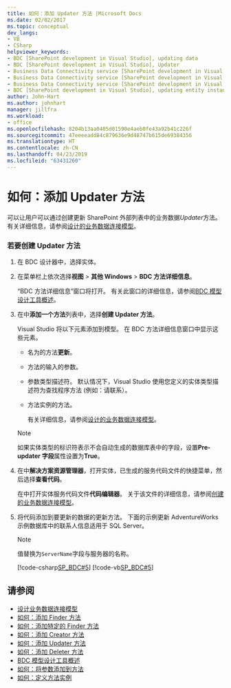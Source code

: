 ```yaml
---
title: 如何：添加 Updater 方法 |Microsoft Docs
ms.date: 02/02/2017
ms.topic: conceptual
dev_langs:
- VB
- CSharp
helpviewer_keywords:
- BDC [SharePoint development in Visual Studio], updating data
- BDC [SharePoint development in Visual Studio], Updater
- Business Data Connectivity service [SharePoint development in Visual Studio], updating data
- Business Data Connectivity service [SharePoint development in Visual Studio], Updater
- Business Data Connectivity service [SharePoint development in Visual Studio], updating entity instances
- BDC [SharePoint development in Visual Studio], updating entity instances
author: John-Hart
ms.author: johnhart
manager: jillfra
ms.workload:
- office
ms.openlocfilehash: 8204b13aa0405d01590e4aeb0fe43a92b41c226f
ms.sourcegitcommit: 47eeeeadd84c879636e9d48747b615de69384356
ms.translationtype: HT
ms.contentlocale: zh-CN
ms.lasthandoff: 04/23/2019
ms.locfileid: "63431260"
---
```

# <a name="how-to-add-an-updater-method"></a>如何：添加 Updater 方法
  可以让用户可以通过创建更新 SharePoint 外部列表中的业务数据*Updater*方法。 有关详细信息，请参阅[设计的业务数据连接模型](../sharepoint/designing-a-business-data-connectivity-model.md)。

### <a name="to-create-an-updater-method"></a>若要创建 Updater 方法

1. 在 BDC 设计器中，选择实体。

2. 在菜单栏上依次选择**视图** > **其他 Windows** > **BDC 方法详细信息**。

    “BDC 方法详细信息”窗口将打开。 有关此窗口的详细信息，请参阅[BDC 模型设计工具概述](../sharepoint/bdc-model-design-tools-overview.md)。

3. 在中**添加一个方法**列表中，选择**创建 Updater 方法**。

    Visual Studio 将以下元素添加到模型。 在 BDC 方法详细信息窗口中显示这些元素。

   - 名为的方法**更新**。

   - 方法的输入的参数。

   - 参数类型描述符。 默认情况下，Visual Studio 使用您定义的实体类型描述符为查找程序方法 (例如：请联系）。

   - 方法实例的方法。

     有关详细信息，请参阅[设计的业务数据连接模型](../sharepoint/designing-a-business-data-connectivity-model.md)。

   > [!NOTE]
   > 如果实体类型的标识符表示不会自动生成的数据库表中的字段，设置**Pre-updater 字段**属性设置为**True**。

4. 在中**解决方案资源管理器**，打开实体，已生成的服务代码文件的快捷菜单，然后选择**查看代码**。

    在中打开实体服务代码文件**代码编辑器**。 关于该文件的详细信息，请参阅[创建的业务数据连接模型](../sharepoint/creating-a-business-data-connectivity-model.md)。

5. 将代码添加到要更新的数据的更新方法。 下面的示例更新 AdventureWorks 示例数据库中的联系人信息适用于 SQL Server。

   > [!NOTE]
   > 值替换为`ServerName`字段与服务器的名称。

    [!code-csharp[SP_BDC#5](../sharepoint/codesnippet/CSharp/SP_BDC/bdcmodel1/contactservice.cs#5)]
    [!code-vb[SP_BDC#5](../sharepoint/codesnippet/VisualBasic/sp_bdc/bdcmodel1/contactservice.vb#5)]

## <a name="see-also"></a>请参阅
- [设计业务数据连接模型](../sharepoint/designing-a-business-data-connectivity-model.md)
- [如何：添加 Finder 方法](../sharepoint/how-to-add-a-finder-method.md)
- [如何：添加特定的 Finder 方法](../sharepoint/how-to-add-a-specific-finder-method.md)
- [如何：添加 Creator 方法](../sharepoint/how-to-add-a-creator-method.md)
- [如何：添加 Updater 方法](../sharepoint/how-to-add-an-updater-method.md)
- [如何：添加 Deleter 方法](../sharepoint/how-to-add-a-deleter-method.md)
- [BDC 模型设计工具概述](../sharepoint/bdc-model-design-tools-overview.md)
- [如何：将参数添加到方法](../sharepoint/how-to-add-a-parameter-to-a-method.md)
- [如何：定义方法实例](../sharepoint/how-to-define-a-method-instance.md)

